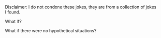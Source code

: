 Disclaimer: I do not condone these jokes, they are from a collection of jokes I found.

What If?

What if there were no hypothetical situations?

